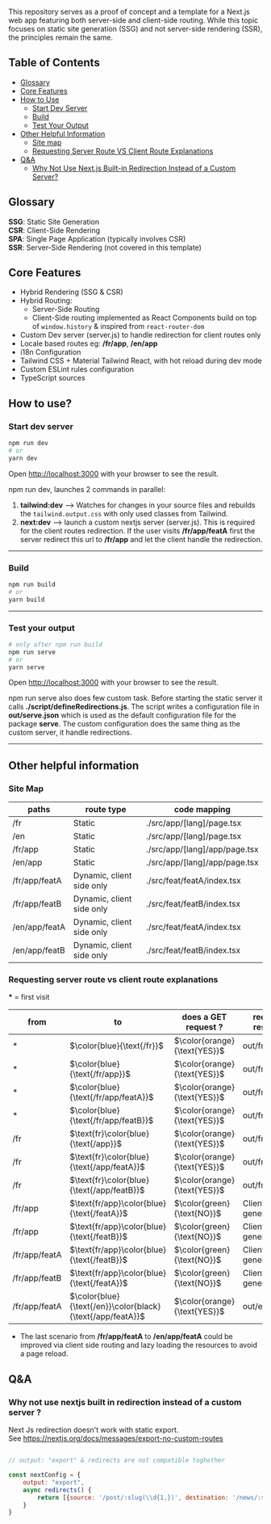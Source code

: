 This repository serves as a proof of concept and a template for a Next.js web app featuring both server-side and client-side routing. While this topic focuses on static site generation (SSG) and not server-side rendering (SSR), the principles remain the same.


## Table of Contents
- [Glossary](#glossary)
- [Core Features](#core-features)
- [How to Use](#how-to-use)
  - [Start Dev Server](#start-dev-server)
  - [Build](#build)
  - [Test Your Output](#test-your-output)
- [Other Helpful Information](#other-helpful-information)
  - [Site map](#site-map)
  - [Requesting Server Route VS Client Route Explanations](#requesting-server-route-vs-client-route-explanations)
- [Q&A](#qa)
    - [Why Not Use Next.js Built-in Redirection Instead of a Custom Server?](#why-not-use-nextjs-built-in-redirection-instead-of-a-custom-server-)



## Glossary

**SSG**: Static Site Generation </br>
**CSR**: Client-Side Rendering </br>
**SPA**: Single Page Application (typically involves CSR) </br>
**SSR**: Server-Side Rendering (not covered in this template) </br>

## Core Features

- Hybrid Rendering (SSG & CSR)
- Hybrid Routing:
    - Server-Side Routing
    - Client-Side routing implemented as React Components build on top of `window.history` & inspired from
      `react-router-dom`
- Custom Dev server (server.js) to handle redirection for client routes only
- Locale based routes eg: **/fr/app**, **/en/app**
- i18n Configuration
- Tailwind CSS + Material Tailwind React, with hot reload during dev mode
- Custom ESLint  rules configuration
- TypeScript sources

## How to use?

### Start dev server

```bash
npm run dev
# or
yarn dev
```

Open [http://localhost:3000](http://localhost:3000) with your browser to see the result.

npm run dev, launches 2 commands in parallel:

1) **tailwind:dev** --> Watches for changes in your source files and rebuilds the `tailwind.output.css` with only used classes from Tailwind.
2) **next:dev** -->  launch a custom nextjs server (server.js). This is required for the client routes redirection. If
   the user visits **/fr/app/featA** first the server redirect this url to **/fr/app** and let the client handle the
   redirection.

___

### Build

```bash
npm run build
# or
yarn build
```

___

### Test your output

```bash
# only after npm run build
npm run serve
# or
yarn serve
```

Open [http://localhost:3000](http://localhost:3000) with your browser to see the result.

npm run serve also does few custom task. Before starting the static server it calls **./script/defineRedirections.js**.
The script writes a configuration file in **out/serve.json** which is used as the default configuration file for the
package **serve**. The custom configuration does the same thing as the custom server, it handle redirections.
___

## Other helpful information

### Site Map

| paths         | route type                | code mapping                   |
|---------------|---------------------------|--------------------------------|
| /fr           | Static                    | ./src/app/[lang]/page.tsx      |
| /en           | Static                    | ./src/app/[lang]/page.tsx      |
| /fr/app       | Static                    | ./src/app/[lang]/app/page.tsx  |
| /en/app       | Static                    | ./src/app/[lang]/app/page.tsx  |
| /fr/app/featA | Dynamic, client side only | ./src/feat/featA/index.tsx |
| /fr/app/featB | Dynamic, client side only | ./src/feat/featB/index.tsx |
| /en/app/featA | Dynamic, client side only | ./src/feat/featA/index.tsx |
| /en/app/featB | Dynamic, client side only | ./src/feat/featB/index.tsx |

### Requesting server route vs client route explanations

<strong>*</strong> = first visit


| from                   | to                                                         | does a GET request ?         | requested  resources  |
|------------------------|------------------------------------------------------------|------------------------------|-----------------------|
| $\text{*}$             | $\color{blue}{\text{/fr}}$                                 | $\color{orange}{\text{YES}}$ | out/fr.html           |
| $\text{*}$             | $\color{blue}{\text{/fr/app}}$                             | $\color{orange}{\text{YES}}$ | out/fr/app.html       |
| $\text{*}$             | $\color{blue}{\text{/fr/app/featA}}$                       | $\color{orange}{\text{YES}}$ | out/fr/app.html       |
| $\text{*}$             | $\color{blue}{\text{/fr/app/featB}}$                       | $\color{orange}{\text{YES}}$ | out/fr/app.html       |
| $\text{/fr}$           | $\text{fr}\color{blue}{\text{/app}}$                       | $\color{orange}{\text{YES}}$ | out/fr/app.html       |
| $\text{/fr}$           | $\text{fr}\color{blue}{\text{/app/featA}}$                 | $\color{orange}{\text{YES}}$ | out/fr/app.html       |
| $\text{/fr}$           | $\text{fr}\color{blue}{\text{/app/featB}}$                 | $\color{orange}{\text{YES}}$ | out/fr/app.html       |
| $\text{/fr/app}$       | $\text{fr/app}\color{blue}{\text{/featA}}$                 | $\color{green}{\text{NO}}$   | Client side generated |
| $\text{/fr/app}$       | $\text{fr/app}\color{blue}{\text{/featB}}$                 | $\color{green}{\text{NO}}$   | Client side generated |
| $\text{/fr/app/featA}$ | $\text{fr/app}\color{blue}{\text{/featB}}$                 | $\color{green}{\text{NO}}$   | Client side generated |
| $\text{/fr/app/featB}$ | $\text{fr/app}\color{blue}{\text{/featA}}$                 | $\color{green}{\text{NO}}$   | Client side generated |
| $\text{/fr/app/featA}$ | $\color{blue}{\text{/en}}\color{black}{\text{/app/featA}}$ | $\color{orange}{\text{YES}}$ | out/en/app.html       |

* The last scenario from **/fr/app/featA** to **/en/app/featA** could be improved via client side routing and lazy
  loading the resources to avoid a page reload. 


## Q&A

### Why not use nextjs built in redirection instead of a custom server ?

Next Js redirection doesn't work with static export.  
See https://nextjs.org/docs/messages/export-no-custom-routes
```js

// output: "export" & redirects are not compatible toghether

const nextConfig = {
    output: "export",
    async redirects() {
        return [{source: '/post/:slug(\\d{1,})', destination: '/news/:slug'}],
    }
}
```
